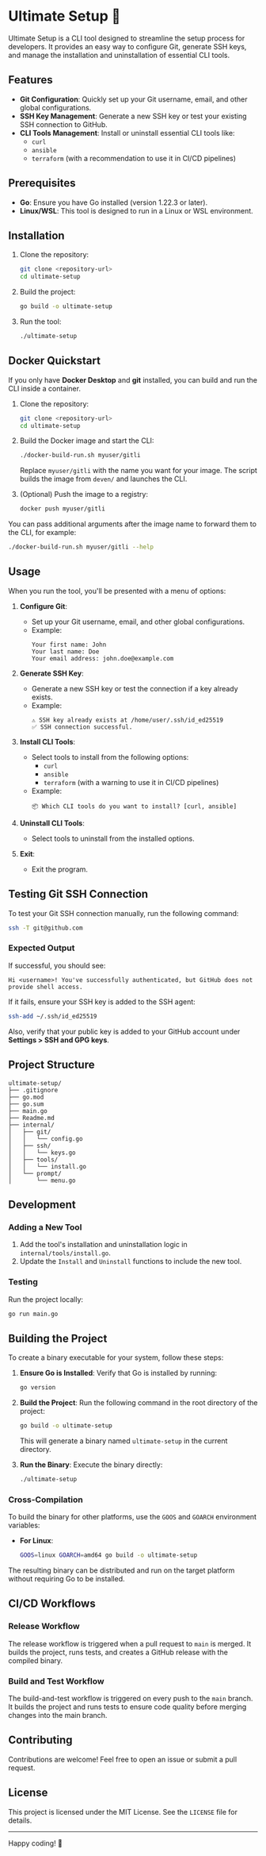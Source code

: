# Ultimate Setup 🚀

Ultimate Setup is a CLI tool designed to streamline the setup process for developers. It provides an easy way to configure Git, generate SSH keys, and manage the installation and uninstallation of essential CLI tools.

## Features

- **Git Configuration**: Quickly set up your Git username, email, and other global configurations.
- **SSH Key Management**: Generate a new SSH key or test your existing SSH connection to GitHub.
- **CLI Tools Management**: Install or uninstall essential CLI tools like:
  - `curl`
  - `ansible`
  - `terraform` (with a recommendation to use it in CI/CD pipelines)

## Prerequisites

- **Go**: Ensure you have Go installed (version 1.22.3 or later).
- **Linux/WSL**: This tool is designed to run in a Linux or WSL environment.

## Installation

1. Clone the repository:
   ```bash
   git clone <repository-url>
   cd ultimate-setup
   ```

2. Build the project:
   ```bash
   go build -o ultimate-setup
   ```

3. Run the tool:
   ```bash
   ./ultimate-setup
   ```

## Docker Quickstart

If you only have **Docker Desktop** and **git** installed, you can build and run the CLI inside a container.

1. Clone the repository:
   ```bash
   git clone <repository-url>
   cd ultimate-setup
   ```

2. Build the Docker image and start the CLI:
   ```bash
   ./docker-build-run.sh myuser/gitli
   ```
   Replace `myuser/gitli` with the name you want for your image. The script builds the image from `deven/` and launches the CLI.

3. (Optional) Push the image to a registry:
   ```bash
   docker push myuser/gitli
   ```

You can pass additional arguments after the image name to forward them to the CLI, for example:
```bash
./docker-build-run.sh myuser/gitli --help
```

## Usage

When you run the tool, you'll be presented with a menu of options:

1. **Configure Git**:
   - Set up your Git username, email, and other global configurations.
   - Example:
     ```
     Your first name: John
     Your last name: Doe
     Your email address: john.doe@example.com
     ```

2. **Generate SSH Key**:
   - Generate a new SSH key or test the connection if a key already exists.
   - Example:
     ```
     ⚠️ SSH key already exists at /home/user/.ssh/id_ed25519
     ✅ SSH connection successful.
     ```

3. **Install CLI Tools**:
   - Select tools to install from the following options:
     - `curl`
     - `ansible`
     - `terraform` (with a warning to use it in CI/CD pipelines)
   - Example:
     ```
     📦 Which CLI tools do you want to install? [curl, ansible]
     ```

4. **Uninstall CLI Tools**:
   - Select tools to uninstall from the installed options.

5. **Exit**:
   - Exit the program.

## Testing Git SSH Connection

To test your Git SSH connection manually, run the following command:

```bash
ssh -T git@github.com
```

### Expected Output

If successful, you should see:

```
Hi <username>! You've successfully authenticated, but GitHub does not provide shell access.
```

If it fails, ensure your SSH key is added to the SSH agent:

```bash
ssh-add ~/.ssh/id_ed25519
```

Also, verify that your public key is added to your GitHub account under **Settings > SSH and GPG keys**.

## Project Structure

```
ultimate-setup/
├── .gitignore
├── go.mod
├── go.sum
├── main.go
├── Readme.md
├── internal/
│   ├── git/
│   │   └── config.go
│   ├── ssh/
│   │   └── keys.go
│   ├── tools/
│   │   └── install.go
│   └── prompt/
│       └── menu.go
```

## Development

### Adding a New Tool
1. Add the tool's installation and uninstallation logic in `internal/tools/install.go`.
2. Update the `Install` and `Uninstall` functions to include the new tool.

### Testing
Run the project locally:
```bash
go run main.go
```

## Building the Project

To create a binary executable for your system, follow these steps:

1. **Ensure Go is Installed**:
   Verify that Go is installed by running:
   ```bash
   go version
   ```

2. **Build the Project**:
   Run the following command in the root directory of the project:
   ```bash
   go build -o ultimate-setup
   ```
   This will generate a binary named `ultimate-setup` in the current directory.

3. **Run the Binary**:
   Execute the binary directly:
   ```bash
   ./ultimate-setup
   ```

### Cross-Compilation

To build the binary for other platforms, use the `GOOS` and `GOARCH` environment variables:

- **For Linux**:
  ```bash
  GOOS=linux GOARCH=amd64 go build -o ultimate-setup
  ```

The resulting binary can be distributed and run on the target platform without requiring Go to be installed.

## CI/CD Workflows

### Release Workflow
The release workflow is triggered when a pull request to `main` is merged. It builds the project, runs tests, and creates a GitHub release with the compiled binary.

### Build and Test Workflow
The build-and-test workflow is triggered on every push to the `main` branch. It builds the project and runs tests to ensure code quality before merging changes into the main branch.

## Contributing

Contributions are welcome! Feel free to open an issue or submit a pull request.

## License

This project is licensed under the MIT License. See the `LICENSE` file for details.

---

Happy coding! 🎉
